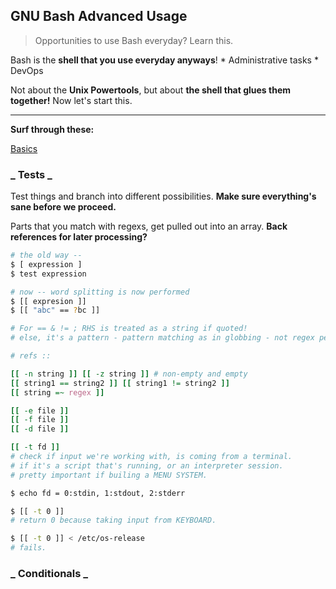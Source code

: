 ## GNU Bash Advanced Usage

> Opportunities to use Bash everyday? Learn this.

Bash is the **shell that you use everyday anyways**!
    * Administrative tasks
    * DevOps

Not about the **Unix Powertools**, but about **the shell that glues them together!**
Now let's start this.

----

**Surf through these:**

  [Basics](basics.md)

### _ Tests _

Test things and branch into different possibilities.
**Make sure everything's sane before we proceed.**

Parts that you match with regexs, get pulled out into an array.
**Back references for later processing?**

```bash
# the old way --
$ [ expression ] 
$ test expression

# now -- word splitting is now performed
$ [[ expresion ]]
$ [[ "abc" == ?bc ]]

# For == & != ; RHS is treated as a string if quoted!
# else, it's a pattern - pattern matching as in globbing - not regex perhaps.

# refs ::

[[ -n string ]] [[ -z string ]] # non-empty and empty
[[ string1 == string2 ]] [[ string1 != string2 ]]
[[ string =~ regex ]]

[[ -e file ]]
[[ -f file ]]
[[ -d file ]]

[[ -t fd ]]
# check if input we're working with, is coming from a terminal.
# if it's a script that's running, or an interpreter session.
# pretty important if builing a MENU SYSTEM.

$ echo fd = 0:stdin, 1:stdout, 2:stderr

$ [[ -t 0 ]]
# return 0 because taking input from KEYBOARD.

$ [[ -t 0 ]] < /etc/os-release
# fails.
```

### _ Conditionals _

